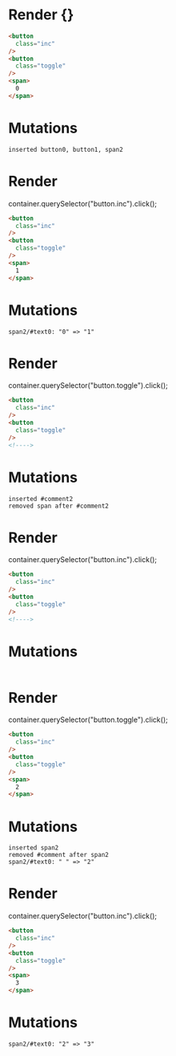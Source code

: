 # Render {}
```html
<button
  class="inc"
/>
<button
  class="toggle"
/>
<span>
  0
</span>
```

# Mutations
```
inserted button0, button1, span2
```


# Render 
container.querySelector("button.inc").click();

```html
<button
  class="inc"
/>
<button
  class="toggle"
/>
<span>
  1
</span>
```

# Mutations
```
span2/#text0: "0" => "1"
```


# Render 
container.querySelector("button.toggle").click();

```html
<button
  class="inc"
/>
<button
  class="toggle"
/>
<!---->
```

# Mutations
```
inserted #comment2
removed span after #comment2
```


# Render 
container.querySelector("button.inc").click();

```html
<button
  class="inc"
/>
<button
  class="toggle"
/>
<!---->
```

# Mutations
```

```


# Render 
container.querySelector("button.toggle").click();

```html
<button
  class="inc"
/>
<button
  class="toggle"
/>
<span>
  2
</span>
```

# Mutations
```
inserted span2
removed #comment after span2
span2/#text0: " " => "2"
```


# Render 
container.querySelector("button.inc").click();

```html
<button
  class="inc"
/>
<button
  class="toggle"
/>
<span>
  3
</span>
```

# Mutations
```
span2/#text0: "2" => "3"
```